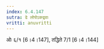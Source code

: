 ```yaml
---
index: 6.4.147
sutra: ढे लोपोऽकद्र्वाः
vritti: anuvritti
---
```


ओः ६/१ [6।4।147],  तद्धिते 7/1 [6।4।144] 